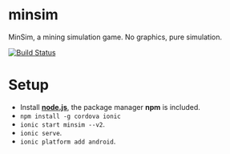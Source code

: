 # minsim
MinSim, a mining simulation game. No graphics, pure simulation.

[![Build Status](https://travis-ci.org/EightBitBoy/minsim.svg?branch=master)](https://travis-ci.org/EightBitBoy/minsim)

# Setup
* Install **[node.js](https://nodejs.org/)**, the package manager **npm** is included.
* `npm install -g cordova ionic`
* `ionic start minsim --v2`.
* `ionic serve`.
* `ionic platform add android`.

